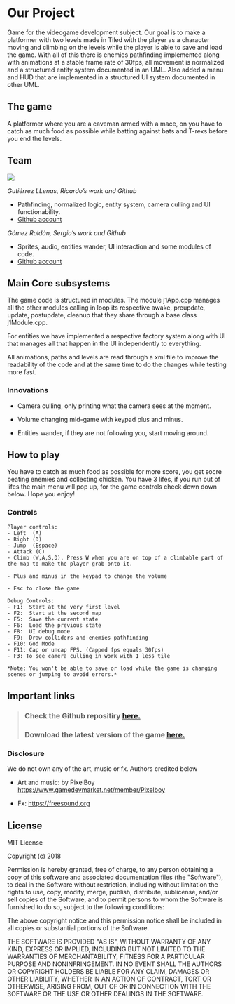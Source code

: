 ﻿# **Our Project**

Game for the videogame development subject. Our goal is to make a platformer with two levels made in Tiled with the player as a character moving and climbing on the levels while the player is able to save and load the game. With all of this there is enemies pathfinding implemented along with animations at a stable frame rate of 30fps, all movement is normalized and a structured entity system documented in an UML. Also added a menu and HUD that are implemented in a structured UI system documented in other UML.

## **The game**
A platformer where you are a caveman armed with a mace, on you have to catch as much food as possible while batting against bats and T-rexs before you end the levels.

## **Team**

![](team_photo.png)

_Gutiérrez LLenas, Ricardo’s work and Github_
* Pathfinding, normalized logic, entity system, camera culling and UI functionability.
* [Github account](https://github.com/Ricardogll)

_Gómez Roldán, Sergio’s work and Github_
* Sprites, audio, entities wander, UI interaction and some modules of code.
* [Github account](https://github.com/Sersius)

## **Main Core subsystems**
The game code is structured in modules. The module j1App.cpp manages all the other modules calling in loop its respective awake, preupdate, update, postupdate, cleanup that they share through a base class j1Module.cpp.

For entities we have implemented a respective factory system along with UI that manages all that happen in the UI independently to everything.

All animations, paths and levels are read through a xml file to improve the readability of the code and at the same time to do the changes while testing more fast.

### **Innovations**
* Camera culling, only printing what the camera sees at the moment.

* Volume changing mid-game with keypad plus and minus.

* Entities wander, if they are not following you, start moving around.

## **How to play**
You have to catch as much food as possible for more score, you get socre beating enemies and collecting chicken. You have 3 lifes, if you run out of lifes the main menu will pop up, for the game controls check down down below. Hope you enjoy!

### **Controls**
~~~~~~~~~~~~~~~
Player controls:
- Left  (A)
- Right (D)
- Jump  (Espace)
- Attack (C)
- Climb (W,A,S,D). Press W when you are on top of a climbable part of the map to make the player grab onto it.

- Plus and minus in the keypad to change the volume

- Esc to close the game

Debug Controls:
- F1:  Start at the very first level
- F2:  Start at the second map
- F5:  Save the current state
- F6:  Load the previous state
- F8:  UI debug mode
- F9:  Draw colliders and enemies pathfinding
- F10: God Mode
- F11: Cap or uncap FPS. (Capped fps equals 30fps)
- F3: To see camera culling in work with 1 less tile

*Note: You won't be able to save or load while the game is changing scenes or jumping to avoid errors.*
~~~~~~~~~~~~~~~

## **Important links**

> ### Check the Github repositiry [here.](https://github.com/Ricardogll/Prehistoric-Journey)
> ### Download the latest version of the game [here.]()

### Disclosure

We do not own any of the art, music or fx. Authors credited below

- Art and music: by PixelBoy https://www.gamedevmarket.net/member/Pixelboy

- Fx:  https://freesound.org

## License

MIT License

Copyright (c) 2018 

Permission is hereby granted, free of charge, to any person obtaining a copy
of this software and associated documentation files (the "Software"), to deal
in the Software without restriction, including without limitation the rights
to use, copy, modify, merge, publish, distribute, sublicense, and/or sell
copies of the Software, and to permit persons to whom the Software is
furnished to do so, subject to the following conditions:

The above copyright notice and this permission notice shall be included in all
copies or substantial portions of the Software.

THE SOFTWARE IS PROVIDED "AS IS", WITHOUT WARRANTY OF ANY KIND, EXPRESS OR
IMPLIED, INCLUDING BUT NOT LIMITED TO THE WARRANTIES OF MERCHANTABILITY,
FITNESS FOR A PARTICULAR PURPOSE AND NONINFRINGEMENT. IN NO EVENT SHALL THE
AUTHORS OR COPYRIGHT HOLDERS BE LIABLE FOR ANY CLAIM, DAMAGES OR OTHER
LIABILITY, WHETHER IN AN ACTION OF CONTRACT, TORT OR OTHERWISE, ARISING FROM,
OUT OF OR IN CONNECTION WITH THE SOFTWARE OR THE USE OR OTHER DEALINGS IN THE
SOFTWARE.
